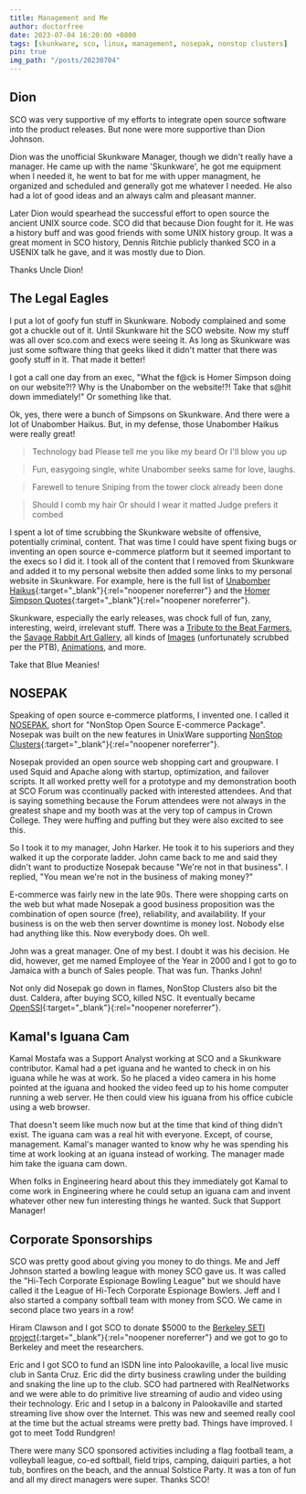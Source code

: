 ```yaml
---
title: Management and Me
author: doctorfree
date: 2023-07-04 16:20:00 +0800
tags: [skunkware, sco, linux, management, nosepak, nonstop clusters]
pin: true
img_path: "/posts/20230704"
---
```


## Dion

SCO was very supportive of my efforts to integrate open source software into
the product releases. But none were more supportive than Dion Johnson.

Dion was the unofficial Skunkware Manager, though we didn't really have a
manager. He came up with the name 'Skunkware', he got me equipment when I
needed it, he went to bat for me with upper managment, he organized and
scheduled and generally got me whatever I needed. He also had a lot of
good ideas and an always calm and pleasant manner.

Later Dion would spearhead the successful effort to open source the ancient
UNIX source code. SCO did that because Dion fought for it. He was a history
buff and was good friends with some UNIX history group. It was a great moment
in SCO history, Dennis Ritchie publicly thanked SCO in a USENIX talk he gave,
and it was mostly due to Dion.

Thanks Uncle Dion!

## The Legal Eagles

I put a lot of goofy fun stuff in Skunkware. Nobody complained and some got a
chuckle out of it. Until Skunkware hit the SCO website. Now my stuff was all
over sco.com and execs were seeing it. As long as Skunkware was just some
software thing that geeks liked it didn't matter that there was goofy stuff
in it. That made it better!

I got a call one day from an exec, "What the f@ck is Homer Simpson doing on
our website?!? Why is the Unabomber on the website!?! Take that s@hit down
immediately!" Or something like that.

Ok, yes, there were a bunch of Simpsons on Skunkware. And there were a lot
of Unabomber Haikus. But, in my defense, those Unabomber Haikus were really
great!

> Technology bad
> Please tell me you like my beard
> Or I'll blow you up

> Fun, easygoing
> single, white Unabomber
> seeks same for love, laughs.

> Farewell to tenure
> Sniping from the tower clock
> already been done

> Should I comb my hair
> Or should I wear it matted
> Judge prefers it combed

I spent a lot of time scrubbing the Skunkware website of offensive, potentially
criminal, content. That was time I could have spent fixing bugs or inventing
an open source e-commerce platform but it seemed important to the execs so I
did it. I took all of the content that I removed from Skunkware and added it
to my personal website then added some links to my personal website in
Skunkware. For example, here is the full list of
[Unabomber Haikus](https://archive.ronrecord.com/Poems/unabomber.html){:target="_blank"}{:rel="noopener noreferrer"}
and the [Homer Simpson Quotes](https://archive.ronrecord.com/Quotes/homer.html){:target="_blank"}{:rel="noopener noreferrer"}.

Skunkware, especially the early releases, was chock full of fun, zany,
interesting, weird, irrelevant stuff. There was a
[Tribute to the Beat Farmers](/skunkware/95/farmhand.html), the
[Savage Rabbit Art Gallery](/skunkware/95/savage.html), all kinds of
[Images](/skunkware/95/images.html) (unfortunately scrubbed per the PTB),
[Animations](/skunkware/95/anim.html), and more.

Take that Blue Meanies!

## NOSEPAK

Speaking of open source e-commerce platforms, I invented one. I called it
[NOSEPAK](https://skunkware.dev/skunkware/ecom), short for "NonStop Open
Source E-commerce Package". Nosepak was built on the new features in
UnixWare supporting
[NonStop Clusters](https://en.wikipedia.org/wiki/UnixWare_NonStop_Clusters){:target="_blank"}{:rel="noopener noreferrer"}.

Nosepak provided an open source web shopping cart and groupware. I used Squid
and Apache along with startup, optimization, and failover scripts. It all
worked pretty well for a prototype and my demonstration booth at SCO Forum
was ccontinually packed with interested attendees. And that is saying
something because the Forum attendees were not always in the greatest
shape and my booth was at the very top of campus in Crown College.
They were huffing and puffing but they were also excited to see this.

So I took it to my manager, John Harker. He took it to his superiors and
they walked it up the corporate ladder. John came back to me and said
they didn't want to productize Nosepak because "We're not in that business".
I replied, "You mean we're not in the business of making money?"

E-commerce was fairly new in the late 90s. There were shopping carts on
the web but what made Nosepak a good business proposition was the
combination of open source (free), reliability, and availability.
If your business is on the web then server downtime is money lost.
Nobody else had anything like this. Now everybody does. Oh well.

John was a great manager. One of my best. I doubt it was his decision.
He did, however, get me named Employee of the Year in 2000 and I got
to go to Jamaica with a bunch of Sales people. That was fun. Thanks John!

Not only did Nosepak go down in flames, NonStop Clusters also bit the dust.
Caldera, after buying SCO, killed NSC. It eventually became
[OpenSSI](https://en.wikipedia.org/wiki/OpenSSI){:target="_blank"}{:rel="noopener noreferrer"}.

## Kamal's Iguana Cam

Kamal Mostafa was a Support Analyst working at SCO and a Skunkware contributor.
Kamal had a pet iguana and he wanted to check in on his iguana while he was
at work. So he placed a video camera in his home pointed at the iguana and
hooked the video feed up to his home computer running a web server. He then
could view his iguana from his office cubicle using a web browser.

That doesn't seem like much now but at the time that kind of thing didn't
exist. The iguana cam was a real hit with everyone. Except, of course,
management. Kamal's manager wanted to know why he was spending his time
at work looking at an iguana instead of working. The manager made him
take the iguana cam down.

When folks in Engineering heard about this they immediately got Kamal to
come work in Engineering where he could setup an iguana cam and invent
whatever other new fun interesting things he wanted. Suck that Support Manager!

## Corporate Sponsorships

SCO was pretty good about giving you money to do things. Me and Jeff Johnson
started a bowling league with money SCO gave us. It was called the "Hi-Tech
Corporate Espionage Bowling League" but we should have called it the League
of Hi-Tech Corporate Espionage Bowlers. Jeff and I also started a company
softball team with money from SCO. We came in second place two years in a row!

Hiram Clawson and I got SCO to donate $5000 to the
[Berkeley SETI project](https://seti.berkeley.edu/){:target="_blank"}{:rel="noopener noreferrer"} and we got to go to
Berkeley and meet the researchers.

Eric and I got SCO to fund an ISDN line into Palookaville, a local live
music club in Santa Cruz. Eric did the dirty business crawling under the
building and snaking the line up to the club. SCO had partnered with
RealNetworks and we were able to do primitive live streaming of audio
and video using their technology. Eric and I setup in a balcony in
Palookaville and started streaming live show over the Internet. This
was new and seemed really cool at the time but the actual streams were
pretty bad. Things have improved. I got to meet Todd Rundgren!

There were many SCO sponsored activities including a flag football team,
a volleyball league, co-ed softball, field trips, camping, daiquiri parties,
a hot tub, bonfires on the beach, and the annual Solstice Party. It was a ton
of fun and all my direct managers were super. Thanks SCO!
